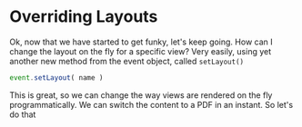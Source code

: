 # Overriding Layouts

Ok, now that we have started to get funky, let's keep going. How can I change the layout on the fly for a specific view? Very easily, using yet another new method from the event object, called `setLayout()`

```js
event.setLayout( name )
```

This is great, so we can change the way views are rendered on the fly programmatically. We can switch the content to a PDF in an instant. So let's do that

```js
